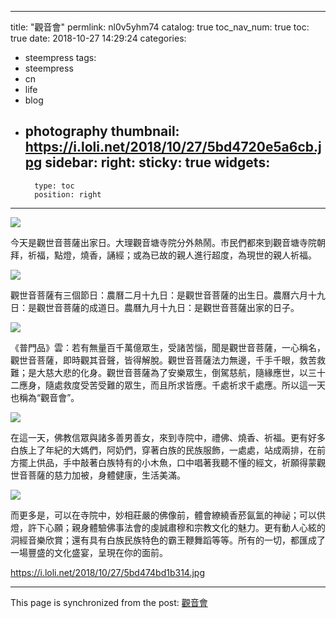 
---
title: "觀音會"
permlink: nl0v5yhm74
catalog: true
toc_nav_num: true
toc: true
date: 2018-10-27 14:29:24
categories:
- steempress
tags:
- steempress
- cn
- life
- blog
- photography
thumbnail: https://i.loli.net/2018/10/27/5bd4720e5a6cb.jpg
sidebar:
    right:
        sticky: true
widgets:
    -
        type: toc
        position: right
---


![](https://i.loli.net/2018/10/27/5bd4720e5a6cb.jpg)

今天是觀世音菩薩出家日。大理觀音塘寺院分外熱鬧。市民們都來到觀音塘寺院朝拜，祈福，點燈，燒香，誦經；或為已故的親人進行超度，為現世的親人祈福。

![](https://i.loli.net/2018/10/27/5bd4726e2e2e8.jpg)

觀世音菩薩有三個節日：農曆二月十九日：是觀世音菩薩的出生日。農曆六月十九日：是觀世音菩薩的成道日。農曆九月十九日：是觀世音菩薩出家的日子。

![](https://i.loli.net/2018/10/27/5bd472ca5ab0d.jpg)

《普門品》雲：若有無量百千萬億眾生，受諸苦惱，聞是觀世音菩薩，一心稱名，觀世音菩薩，即時觀其音聲，皆得解脫。觀世音菩薩法力無邊，千手千眼，救苦救難；是大慈大悲的化身。觀世音菩薩為了安樂眾生，倒駕慈航，隨緣應世，以三十二應身，隨處救度受苦受難的眾生，而且所求皆應。千處祈求千處應。所以這一天也稱為“觀音會”。

![](https://i.loli.net/2018/10/27/5bd4735729e8a.jpg)

在這一天，佛教信眾與諸多善男善女，來到寺院中，禮佛、燒香、祈福。更有好多白族上了年紀的大媽們，阿奶們，穿著白族的民族服飾，一處處，站成兩排，在前方擺上供品，手中敲著白族特有的小木魚，口中唱著我聽不懂的經文，祈願得蒙觀世音菩薩的慈力加被，身體健康，生活美滿。

![](https://i.loli.net/2018/10/27/5bd47c04d01ea.jpg)

而更多是，可以在寺院中，妙相莊嚴的佛像前，體會繚繞香菸氤氳的神祕；可以供燈，許下心願；親身體驗佛事法會的虔誠肅穆和宗教文化的魅力。更有動人心絃的洞經音樂欣賞；還有具有白族民族特色的霸王鞭舞蹈等等。所有的一切，都匯成了一場豐盛的文化盛宴，呈現在你的面前。

https://i.loli.net/2018/10/27/5bd474bd1b314.jpg

- - -

This page is synchronized from the post: [觀音會](https://steemit.com/@sunai/nl0v5yhm74)
